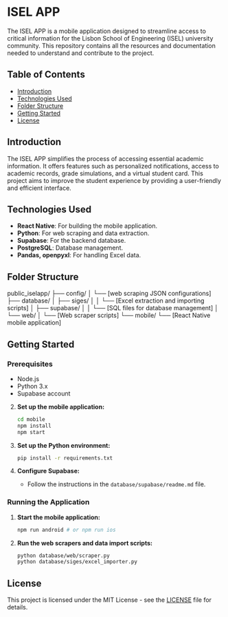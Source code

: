 # ISEL APP

The ISEL APP is a mobile application designed to streamline access to critical information for the Lisbon School of Engineering (ISEL) university community. This repository contains all the resources and documentation needed to understand and contribute to the project.

## Table of Contents

- [Introduction](#introduction)
- [Technologies Used](#technologies-used)
- [Folder Structure](#folder-structure)
- [Getting Started](#getting-started)
- [License](#license)

## Introduction

The ISEL APP simplifies the process of accessing essential academic information. It offers features such as personalized notifications, access to academic records, grade simulations, and a virtual student card. This project aims to improve the student experience by providing a user-friendly and efficient interface.

## Technologies Used

- **React Native**: For building the mobile application.
- **Python**: For web scraping and data extraction.
- **Supabase**: For the backend database.
- **PostgreSQL**: Database management.
- **Pandas, openpyxl**: For handling Excel data.

## Folder Structure

public_iselapp/
├── config/
│ └── [web scraping JSON configurations]
├── database/
│ ├── siges/
│ │ └── [Excel extraction and importing scripts]
│ ├── supabase/
│ │ └── [SQL files for database management]
│ └── web/
│ └── [Web scraper scripts]
└── mobile/
└── [React Native mobile application]


## Getting Started

### Prerequisites

- Node.js
- Python 3.x
- Supabase account

2. **Set up the mobile application:**
    ```bash
    cd mobile
    npm install
    npm start
    ```

3. **Set up the Python environment:**
    ```bash
    pip install -r requirements.txt
    ```

4. **Configure Supabase:**
    - Follow the instructions in the `database/supabase/readme.md` file.

### Running the Application

1. **Start the mobile application:**
    ```bash
    npm run android # or npm run ios
    ```

2. **Run the web scrapers and data import scripts:**
    ```bash
    python database/web/scraper.py
    python database/siges/excel_importer.py
    ```

## License

This project is licensed under the MIT License - see the [LICENSE](LICENSE) file for details.
